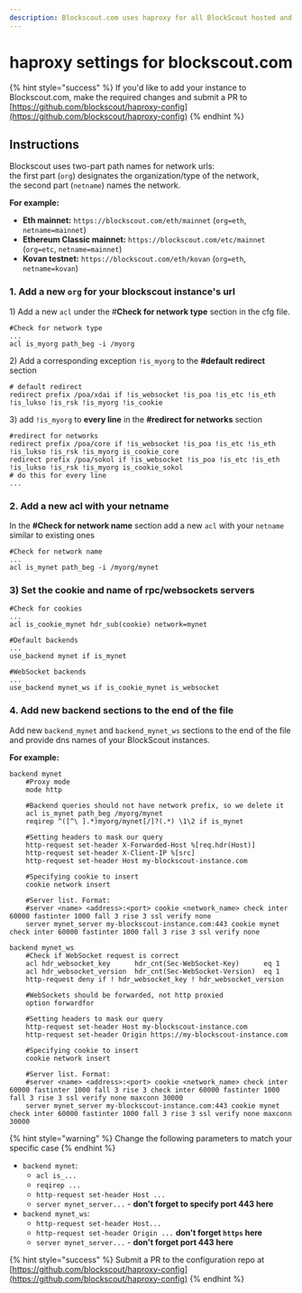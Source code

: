 ```yaml
---
description: Blockscout.com uses haproxy for all BlockScout hosted and external instances.
---
```


# haproxy settings for blockscout.com

{% hint style="success" %}
If you'd like to add your instance to Blockscout.com, make the required changes and submit a PR to [https://github.com/blockscout/haproxy-config](https://github.com/blockscout/haproxy-config) 
{% endhint %}

## Instructions

Blockscout uses two-part path names for network urls:  
the first part \(`org`\)  designates the organization/type of the network,   
the second part \(`netname`\) names the network. 

**For example:**

* **Eth mainnet:** `https://blockscout.com/eth/mainnet`   \(`org=eth`, `netname=mainnet`\)
* **Ethereum Classic mainnet:** `https://blockscout.com/etc/mainnet`   \(`org=etc`, `netname=mainnet`\)
* **Kovan testnet:** `https://blockscout.com/eth/kovan`  \(`org=eth`, `netname=kovan`\)

### 1. Add a new `org` for your blockscout instance's url

1\) Add a new `acl` under the  \#**Check for network type** section in the cfg file.

```
#Check for network type
...
acl is_myorg path_beg -i /myorg
```

2\)  Add a corresponding exception `!is_myorg` to the  **\#default redirect** section

```
# default redirect
redirect prefix /poa/xdai if !is_websocket !is_poa !is_etc !is_eth !is_lukso !is_rsk !is_myorg !is_cookie
```

3\) add `!is_myorg` to **every line** in the **\#redirect for networks** section

```
#redirect for networks
redirect prefix /poa/core if !is_websocket !is_poa !is_etc !is_eth !is_lukso !is_rsk !is_myorg is_cookie_core
redirect prefix /poa/sokol if !is_websocket !is_poa !is_etc !is_eth !is_lukso !is_rsk !is_myorg is_cookie_sokol
# do this for every line
...
```

### 2. Add a new acl with your netname

In the  **\#Check for network name** section add a new `acl` with your `netname` similar to existing ones

```
#Check for network name
...
acl is_mynet path_beg -i /myorg/mynet
```

### 3\) Set the cookie and name of rpc/websockets servers

```
#Check for cookies
...
acl is_cookie_mynet hdr_sub(cookie) network=mynet

#Default backends
...
use_backend mynet if is_mynet

#WebSocket backends
...
use_backend mynet_ws if is_cookie_mynet is_websocket
```

### 4. Add new backend sections to the end of the file

Add new `backend_mynet` and `backend_mynet_ws` sections to the end of the file and provide dns names of your BlockScout instances.

**For example:**

```
backend mynet
    #Proxy mode
    mode http

    #Backend queries should not have network prefix, so we delete it
    acl is_mynet path_beg /myorg/mynet
    reqirep ^([^\ ].*)myorg/mynet[/]?(.*) \1\2 if is_mynet

    #Setting headers to mask our query
    http-request set-header X-Forwarded-Host %[req.hdr(Host)]
    http-request set-header X-Client-IP %[src]
    http-request set-header Host my-blockscout-instance.com

    #Specifying cookie to insert
    cookie network insert

    #Server list. Format:
    #server <name> <address>:<port> cookie <network_name> check inter 60000 fastinter 1000 fall 3 rise 3 ssl verify none
    server mynet_server my-blockscout-instance.com:443 cookie mynet check inter 60000 fastinter 1000 fall 3 rise 3 ssl verify none

backend mynet_ws
    #Check if WebSocket request is correct
    acl hdr_websocket_key      hdr_cnt(Sec-WebSocket-Key)      eq 1
    acl hdr_websocket_version  hdr_cnt(Sec-WebSocket-Version)  eq 1
    http-request deny if ! hdr_websocket_key ! hdr_websocket_version

    #WebSockets should be forwarded, not http proxied
    option forwardfor

    #Setting headers to mask our query
    http-request set-header Host my-blockscout-instance.com
    http-request set-header Origin https://my-blockscout-instance.com

    #Specifying cookie to insert
    cookie network insert

    #Server list. Format:
    #server <name> <address>:<port> cookie <network_name> check inter 60000 fastinter 1000 fall 3 rise 3 check inter 60000 fastinter 1000 fall 3 rise 3 ssl verify none maxconn 30000
    server mynet_server my-blockscout-instance.com:443 cookie mynet check inter 60000 fastinter 1000 fall 3 rise 3 ssl verify none maxconn 30000
```

{% hint style="warning" %}
Change the following parameters to match your specific case
{% endhint %}

* `backend mynet`:
  * `acl is_...`
  * `reqirep ...`
  * `http-request set-header Host ...`
  * `server mynet_server...` - **don't forget to specify port 443 here**
* `backend mynet_ws`:
  * `http-request set-header Host...`
  * `http-request set-header Origin ...` **don't forget `https` here**
  * `server mynet_server...` - **don't forget port 443 here**

{% hint style="success" %}
Submit a PR to the configuration repo at [https://github.com/blockscout/haproxy-config](https://github.com/blockscout/haproxy-config) 
{% endhint %}

